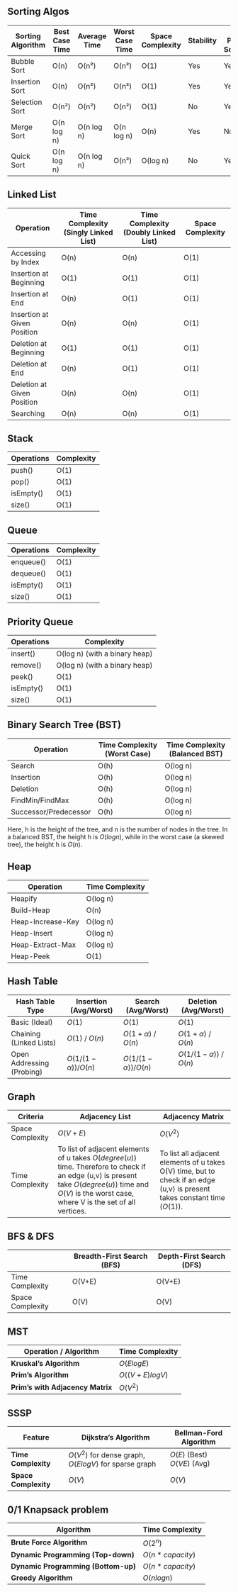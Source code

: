 
## Sorting Algos

| Sorting Algorithm | Best Case Time | Average Time | Worst Case Time | Space Complexity | Stability | In-Place Sorting |
| ----------------- | -------------- | ------------ | --------------- | ---------------- | --------- | ---------------- |
| Bubble Sort       | O(n)           | O(n²)        | O(n²)           | O(1)             | Yes       | Yes              |
| Insertion Sort    | O(n)           | O(n²)        | O(n²)           | O(1)             | Yes       | Yes              |
| Selection Sort    | O(n²)          | O(n²)        | O(n²)           | O(1)             | No        | Yes              |
| Merge Sort        | O(n log n)     | O(n log n)   | O(n log n)      | O(n)             | Yes       | No               |
| Quick Sort        | O(n log n)     | O(n log n)   | O(n²)           | O(log n)         | No        | Yes              |

## Linked List

| Operation                   | Time Complexity (Singly Linked List) | Time Complexity (Doubly Linked List) | Space Complexity |
| --------------------------- | ------------------------------------ | ------------------------------------ | ---------------- |
| Accessing by Index          | O(n)                                 | O(n)                                 | O(1)             |
| Insertion at Beginning      | O(1)                                 | O(1)                                 | O(1)             |
| Insertion at End            | O(n)                                 | O(1)                                 | O(1)             |
| Insertion at Given Position | O(n)                                 | O(n)                                 | O(1)             |
| Deletion at Beginning       | O(1)                                 | O(1)                                 | O(1)             |
| Deletion at End             | O(n)                                 | O(1)                                 | O(1)             |
| Deletion at Given Position  | O(n)                                 | O(n)                                 | O(1)             |
| Searching                   | O(n)                                 | O(n)                                 | O(1)             |

## Stack

| **Operations** | **Complexity** |
| -------------- | -------------- |
| push()         | O(1)           |
| pop()          | O(1)           |
| isEmpty()      | O(1)           |
| size()         | O(1)           |

## Queue

| **Operations** | **Complexity** |
| -------------- | -------------- |
| enqueue()      | O(1)           |
| dequeue()      | O(1)           |
| isEmpty()      | O(1)           |
| size()         | O(1)           |

## Priority Queue

| **Operations** | **Complexity**                |
| -------------- | ----------------------------- |
| insert()       | O(log n) (with a binary heap) |
| remove()       | O(log n) (with a binary heap) |
| peek()         | O(1)                          |
| isEmpty()      | O(1)                          |
| size()         | O(1)                          |


## Binary Search Tree (BST)

| Operation             | Time Complexity (Worst Case) | Time Complexity (Balanced BST) |
| --------------------- | ---------------------------- | ------------------------------ |
| Search                | O(h)                         | O(log n)                       |
| Insertion             | O(h)                         | O(log n)                       |
| Deletion              | O(h)                         | O(log n)                       |
| FindMin/FindMax       | O(h)                         | O(log n)                       |
| Successor/Predecessor | O(h)                         | O(log n)                       |

Here, h is the height of the tree, and n is the number of nodes in the tree. In a balanced BST, the height h is $O(log⁡n)$, while in the worst case (a skewed tree), the height h is $O(n)$.


## Heap

|Operation|Time Complexity|
|---|---|
|Heapify|O(log n)|
|Build-Heap|O(n)|
|Heap-Increase-Key|O(log n)|
|Heap-Insert|O(log n)|
|Heap-Extract-Max|O(log n)|
|Heap-Peek|O(1)|

## Hash Table

| Hash Table Type           | Insertion (Avg/Worst) | Search (Avg/Worst)  | Deletion (Avg/Worst)          |
| ------------------------- | --------------------- | ------------------- | ----------------------------- |
| Basic (Ideal)             | $O(1)$                | $O(1)$              | $O(1)$                        |
| Chaining (Linked Lists)   | $O(1)$   /  $O(n)$    | $O(1+α)$  /  $O(n)$ | $O(1+α)$ / $O(n$)             |
| Open Addressing (Probing) | $O(1/(1-α)) / O(n)$   | $O(1/(1-α)) / O(n)$ | $O(1/(1-α))$ / $O(n)$<br><br> |

## Graph

| Criteria         | Adjacency List                                                                                                                                                                                         | Adjacency Matrix                                                                                                           |
| ---------------- | ------------------------------------------------------------------------------------------------------------------------------------------------------------------------------------------------------ | -------------------------------------------------------------------------------------------------------------------------- |
| Space Complexity | $O(V+E)$                                                                                                                                                                                               | $O(V^2)$                                                                                                                   |
| Time Complexity  | To list of adjacent elements of u takes $O(degree(u))$ time. Therefore to check if an edge (u,v) is present take $O(degree(u))$ time and $O(V)$ is the worst case, where V is the set of all vertices. | To list all adjacent elements of u takes O(V) time, but to check if an edge (u,v) is present takes constant time $(O(1))$. |

## BFS & DFS

|                  | Breadth-First Search (BFS) | Depth-First Search (DFS) |
| ---------------- | -------------------------- | ------------------------ |
| Time Complexity  | O(V+E)                     | O(V+E)                   |
| Space Complexity | O(V)                       | O(V)                     |

## MST

| Operation / Algorithm            | Time Complexity |
| -------------------------------- | --------------- |
| **Kruskal’s Algorithm**          | $O(Elog⁡E)$     |
| **Prim’s Algorithm**             | $O((V+E)log⁡V)$ |
| **Prim’s with Adjacency Matrix** | $O(V^2)$        |

## SSSP

| Feature              | Dijkstra’s Algorithm                                    | Bellman-Ford Algorithm                    |
| -------------------- | ------------------------------------------------------- | ----------------------------------------- |
| **Time Complexity**  | $O(V^2)$ for dense graph, $O(E log V)$ for sparse graph | $O(E)$    (Best)          $O(VE)$   (Avg) |
| **Space Complexity** | $O(V)$                                                  | $O(V)$                                    |

## 0/1 Knapsack problem 

| Algorithm                           | Time Complexity   |
| ----------------------------------- | ----------------- |
| **Brute Force Algorithm**           | $O(2^n)$          |
| **Dynamic Programming (Top-down)**  | $O(n * capacity)$ |
| **Dynamic Programming (Bottom-up)** | $O(n * capacity)$ |
| **Greedy Algorithm**                | $O(n log n)$      |
